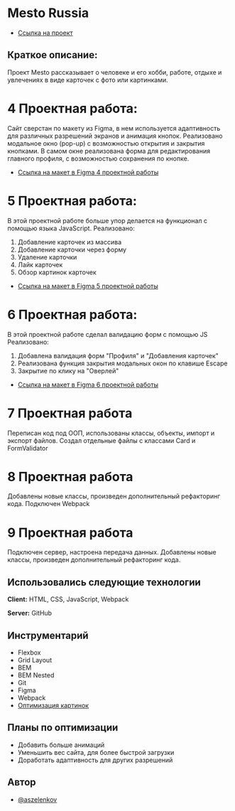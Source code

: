 # Mesto Russia

* [Ссылка на проект](https://aszelenkov.github.io/mesto/)

## Краткое описание:
Проект Mesto рассказывает о человеке и его хобби, работе, отдыхе и увлечениях в виде карточек с фото или картинками.


# 4 Проектная работа:
Сайт сверстан по макету из Figma, в нем используется адаптивность для различных разрешений экранов и анимация кнопок. Реализовано модальное окно (pop-up) с возможностью открытия и закрытия кнопками.
В самом окне реализована форма для редактирования главного профиля, с возможностью сохранения по кнопке.

* [Ссылка на макет в Figma 4 проектной работы](https://www.figma.com/file/2cn9N9jSkmxD84oJik7xL7/JavaScript.-Sprint-4?t=ekGviaZZGN9adueY-6)


# 5 Проектная работа:
В этой проектной работе больше упор делается на функционал с помощью языка JavaScript.
Реализовано:
1. Добавление карточек из массива
2. Добавление карточки через форму
3. Удаление карточки
4. Лайк карточек
6. Обзор картинок карточек

* [Ссылка на макет в Figma 5 проектной работы](https://www.figma.com/file/bjyvbKKJN2naO0ucURl2Z0/JavaScript.-Sprint-5?node-id=0%3A1&t=LmPXx3UPiW6Q0wPo-0)


# 6 Проектная работа:
В этой проектной работе сделал валидацию форм с помощью JS
Реализовано:
1. Добавлена валидация форм "Профиля" и "Добавления карточек"
2. Реализована функция закрытия модальных окон по клавише Escape
3. Закрытие по клику на "Оверлей"

* [Ссылка на макет в Figma 6 проектной работы](https://www.figma.com/file/kRVLKwYG3d1HGLvh7JFWRT/JavaScript.-Sprint-6?node-id=0%3A1)

# 7 Проектная работа
Переписан код под ООП, использованы классы, объекты, импорт и экспорт файлов.
Создал отдельные файлы с классами Card и FormValidator

# 8 Проектная работа
Добавлены новые классы, произведен дополнительный рефакторинг кода.
Подключен Webpack

# 9 Проектная работа
Подключен сервер, настроена передача данных.
Добавлены новые классы, произведен дополнительный рефакторинг кода.


## Использовались следующие технологии

**Client:** HTML, CSS, JavaScript, Webpack

**Server:** GitHub


## Инструментарий

- Flexbox
- Grid Layout
- BEM
- BEM Nested
- Git
- Figma
- Webpack
- [Оптимизация картинок](https://tinypng.com/)


## Планы по оптимизации

- Добавить больше анимаций
- Уменьшить вес сайта, для более быстрой загрузки
- Доработать адаптивность для других разрешений


## Автор

- [@aszelenkov](https://github.com/aszelenkov)
